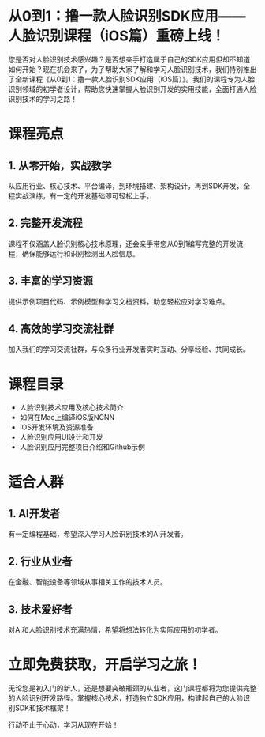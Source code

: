 # 从0到1：撸一款人脸识别SDK应用——人脸识别课程（iOS篇）重磅上线！
您是否对人脸识别技术感兴趣？是否想亲手打造属于自己的SDK应用但却不知道如何开始？现在机会来了，为了帮助大家了解和学习人脸识别技术，我们特别推出了全新课程《从0到1：撸一款人脸识别SDK应用（iOS篇）》。我们的课程专为人脸识别领域的初学者设计，帮助您快速掌握人脸识别开发的实用技能，全面打通人脸识别技术的学习之路！



# 课程亮点

## 1. 从零开始，实战教学

从应用行业、核心技术、平台编译，到环境搭建、架构设计，再到SDK开发，全程实战演练，有一定的开发基础即可轻松上手。

## 2. 完整开发流程

课程不仅涵盖人脸识别核心技术原理，还会亲手带您从0到1编写完整的开发流程，确保能够运行和识别检测出人脸信息。

## 3. 丰富的学习资源

提供示例项目代码、示例模型和学习文档资料，助您轻松应对学习难点。

## 4. 高效的学习交流社群

加入我们的学习交流社群，与众多行业开发者实时互动、分享经验、共同成长。



# 课程目录

- 人脸识别技术应用及核心技术简介
- 如何在Mac上编译iOS版NCNN
- iOS开发环境及资源准备
- 人脸识别应用UI设计和开发
- 人脸识别应用完整项目介绍和Github示例



# 适合人群

## 1. AI开发者

有一定编程基础，希望深入学习人脸识别技术的AI开发者。

## 2. 行业从业者

在金融、智能设备等领域从事相关工作的技术人员。

## 3. 技术爱好者

对AI和人脸识别技术充满热情，希望将想法转化为实际应用的初学者。



# 立即免费获取，开启学习之旅！

无论您是初入门的新人，还是想要突破瓶颈的从业者，这门课程都将为您提供完整的人脸识别开发路径。掌握核心技术，打造独立SDK应用，构建起自己的人脸识别SDK和技术框架！



行动不止于心动，学习从现在开始！

